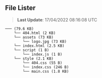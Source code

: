 ## File Lister
<!-- File Lister Display -->
> **Last Update**: 17/04/2022 08:16:08 UTC

```
─── (79.6 KB) 
    └── 404.html (2 KB)
    └── assets (73 KB) 
        └── logo.jpg (73 KB)
    └── index.html (2.5 KB)
    └── script (1 B) 
        └── index.js (1 B)
    └── style (2.1 KB) 
        └── 404.css (55 B)
        └── index.css (246 B)
        └── main.css (1.8 KB)
```
<!-- File Lister Display -->
